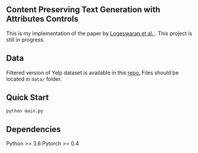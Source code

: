 ## Content Preserving Text Generation with Attributes Controls

This is my implementation of the paper by [Logeswaran et al.,](https://arxiv.org/abs/1811.01135). This project is still in progress.

## Data
Filtered version of Yelp dataset is available in this [repo.](https://github.com/shentianxiao/language-style-transfer/tree/master/data/yelp)
Files should be located in `data/` folder.

## Quick Start
```
python main.py
```

## Dependencies
Python >= 3.6
Pytorch >= 0.4

